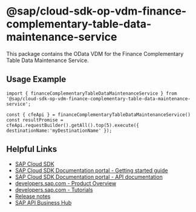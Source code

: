 # @sap/cloud-sdk-op-vdm-finance-complementary-table-data-maintenance-service

This package contains the OData VDM for the Finance Complementary Table Data Maintenance Service.

## Usage Example
```
import { financeComplementaryTableDataMaintenanceService } from '@sap/cloud-sdk-op-vdm-finance-complementary-table-data-maintenance-service';

const { cfeApi } = financeComplementaryTableDataMaintenanceService()
const resultPromise = cfeApi.requestBuilder().getAll().top(5).execute({ destinationName:'myDestinationName' });

```

## Helpful Links

- [SAP Cloud SDK](https://github.com/SAP/cloud-sdk-js)
- [SAP Cloud SDK Documentation portal - Getting started guide](https://sap.github.io/cloud-sdk/docs/js/getting-started)
- [SAP Cloud SDK Documentation portal - API documentation](https://sap.github.io/cloud-sdk/docs/js/api)
- [developers.sap.com - Product Overview](https://developers.sap.com/topics/cloud-sdk.html)
- [developers.sap.com - Tutorials](https://developers.sap.com/tutorial-navigator.html?tag=software-product:technology-platform/sap-cloud-sdk&tag=tutorial:type/tutorial&tag=programming-tool:javascript)
- [Release notes](https://help.sap.com/doc/2324e9c3b28748a4ae2ad08166d77675/1.0/en-US/js-index.html)
- [SAP API Business Hub](https://api.sap.com/)
